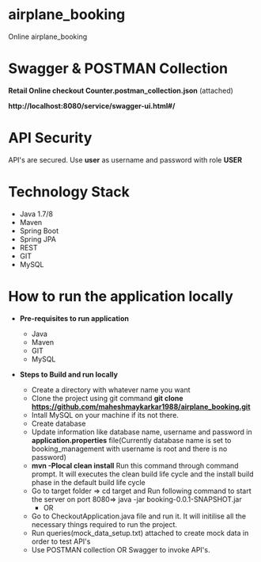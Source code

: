# airplane_booking
Online airplane_booking

# Swagger & POSTMAN Collection
**Retail Online checkout Counter.postman_collection.json** (attached)

**http://localhost:8080/service/swagger-ui.html#/**

# API Security
API's are secured. Use **user** as username and password with role **USER**

# Technology Stack
  - Java 1.7/8
  - Maven
  - Spring Boot
  - Spring JPA
  - REST
  - GIT
  - MySQL

# How to run the application locally 

- **Pre-requisites to run application**
   - Java 
   - Maven 
   - GIT
   - MySQL

- **Steps to Build and run locally**
   - Create a directory with whatever name you want
   - Clone the project using git command **git clone https://github.com/maheshmaykarkar1988/airplane_booking.git**
   - Intall MySQL on your machine if its not there.
   - Create database
   - Update information like database name, username and password in **application.properties** file(Currently database name is set to booking_management with username is root and there is no password)
   - **mvn -Plocal clean install** Run this command through command prompt. It will executes the clean build life cycle and the install build phase in the default build life cycle
   - Go to target folder => cd target  and Run following command to start the server on port 8080=> java -jar booking-0.0.1-SNAPSHOT.jar
        - OR
   - Go to CheckoutApplication.java file and run it. It will initilise all the necessary things required to run the project.
   - Run queries(mock_data_setup.txt) attached to create mock data in order to test API's
   - Use POSTMAN collection OR Swagger to invoke API's.
